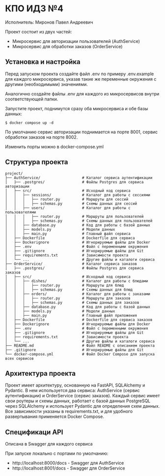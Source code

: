 # КПО ИДЗ №4
Исполнитель: Миронов Павел Андреевич

Проект состоит из двух частей: 
- Микросервис для авторизации пользователей (AuthService)
- Микросервис для обработки заказов (OrderService)

## Установка и настройка

Перед запуском проекта создайте файл .env по примеру .env.example для каждого микросервиса, указав такие же переменные окружения с другими (необходимыми) значениями.

Аналогично создайте файлы .env для каждого из микросервисов внутри соответствующей папки.


Запустите проект, поднимутся сразу оба микросервиса и обе базы данных:
```shell
$ docker compose up -d
```

По умолчанию сервис авторизации поднимается на порте 8001, сервис обработки заказов на порте 8002.

Изменить порты можно в docker-compose.yml

## Структура проекта
```
project/
├── AuthService/                   # Каталог сервиса аутентификации
│   ├── .postgres/                 # Файлы Postgres для сервиса авторизации
│   ├── src/                       # Исходный код сервиса
│   │   ├── sessions/              # Каталог для работы с сессиями
│   │   │   ├── router.py          # Маршруты для сессий
│   │   │   ├── schemas.py         # Схемы данных для сессий
│   │   ├── users/                 # Каталог для работы с пользователями
│   │   │   ├── router.py          # Маршруты для пользователей
│   │   │   ├── schemas.py         # Схемы данных для пользователей
│   │   ├── database.py            # Код для работы с базой данных
│   │   ├── models.py              # Модели данных
│   │   ├── main.py                # Главный файл сервиса
│   ├── Dockerfile                 # Dockerfile для сервиса
│   ├── Dockerignore               # Игнорируемые файлы для Docker
│   ├── .env                       # Файл с переменными окружения
│   ├── .gitignore                 # Игнорируемые файлы для Git
│   ├── requirements.txt           # Зависимости проекта
│   └── ...                        # Другие файлы и каталоги сервиса
├── OrderService/                  # Каталог сервиса заказов
│   ├── .postgres/                 # Файлы Postgres для сервиса заказов
│   ├── src/                       # Исходный код сервиса
│   │   ├── dishes/                # Каталог для работы с блюдами
│   │   │   ├── router.py          # Маршруты для блюд
│   │   │   ├── schemas.py         # Схемы данных для блюд
│   │   ├── orders/                # Каталог для работы с заказами
│   │   │   ├── router.py          # Маршруты для заказов
│   │   │   ├── schemas.py         # Схемы данных для заказов
│   │   ├── database.py            # Код для работы с базой данных
│   │   ├── models.py              # Модели данных
│   │   ├── main.py                # Главный файл приложения
│   ├── Dockerfile                 # Dockerfile для сервиса заказов
│   ├── Dockerignore               # Игнорируемые файлы для Docker
│   ├── .env                       # Файл с переменными окружения
│   ├── .gitignore                 # Игнорируемые файлы для Git
│   ├── requirements.txt           # Зависимости проекта
│   └── ...                        # Другие файлы и каталоги сервиса
├── README.md                      # Файл README с описанием проекта
├── .gitignore                     # Игнорируемые файлы для Git
└── docker-compose.yml             # Файл Docker Compose для запуска всех сервисов
```

## Архитектура проекта

Проект имеет архитектуру, основанную на FastAPI, SQLAlchemy и Pydantic. В нем используется два сервиса: AuthService (сервис аутентификации) и OrderService (сервис заказов). Каждый сервис имеет свои роутеры и схемы данных, работает с базой данных PostgreSQL через SQLAlchemy и использует Pydantic для определения схем данных. Все зависимости указаны в requirements.txt, и для удобного развертывания применяется Docker Compose.

## Спецификаци API
Описана в Swagger для каждого сервиса

При запуске локально с портами по умолчанию:
- http://localhost:8000/docs - Swagger для AuthService
- http://localhost:8001/docs - Swagger для OrderService